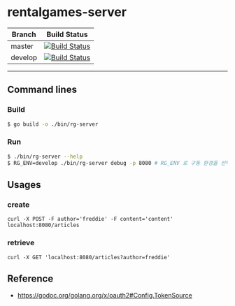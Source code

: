# rentalgames-server

| Branch  | Build Status                                                                                                                               |
| ------- | ------------------------------------------------------------------------------------------------------------------------------------------ |
| master  | [![Build Status](https://travis-ci.com/itslaves/rentalgames-server.svg?branch=master)](https://travis-ci.com/itslaves/rentalgames-server)  |
| develop | [![Build Status](https://travis-ci.com/itslaves/rentalgames-server.svg?branch=develop)](https://travis-ci.com/itslaves/rentalgames-server) |

---

## Command lines

### Build

```sh
$ go build -o ./bin/rg-server
```

### Run

```sh
$ ./bin/rg-server --help
$ RG_ENV=develop ./bin/rg-server debug -p 8080 # RG_ENV 로 구동 환경을 선택할 수 있음 (develop|test|staging|production)
```

## Usages

### create

`curl -X POST -F author='freddie' -F content='content' localhost:8080/articles`

### retrieve

`curl -X GET 'localhost:8080/articles?author=freddie'`

## Reference

- <https://godoc.org/golang.org/x/oauth2#Config.TokenSource>
